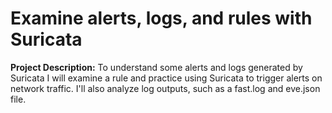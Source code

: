 # Examine alerts, logs, and rules with Suricata
**Project Description:** To understand some alerts and logs generated by Suricata I will examine a rule and practice using Suricata to trigger alerts on network traffic. I'll also analyze log outputs, such as a fast.log and eve.json file.
